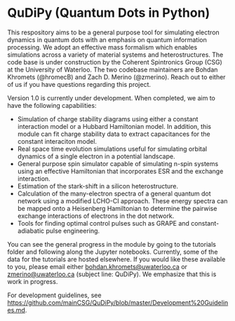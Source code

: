# QuDiPy (Quantum Dots in Python)

This respository aims to be a general purpose tool for simulating electron dynamics in quantum dots with an emphasis on quantum information processing. We adopt an effective mass formalism which enables simulations across a variety of material systems and heterostructures. The code base is under construction by the Coherent Spintronics Group (CSG) at the University of Waterloo. The two codebase maintainers are Bohdan Khromets (@hromecB) and Zach D. Merino (@zmerino). Reach out to either of us if you have questions regarding this project.

Version 1.0 is currently under development. When completed, we aim to have the following capabilities:
- Simulation of charge stability diagrams using either a constant interaction model or a Hubbard Hamiltonian model. In addition, this module can fit charge stability data to extract capacitances for the constant interaciton model.
- Real space time evolution simulations useful for simulating orbital dynamics of a single electron in a potential landscape.
- General purpose spin simulator capable of simulating n-spin systems using an effective Hamiltonian that incorporates ESR and the exchange interaction.
- Estimation of the stark-shift in a silicon heterostructure.
- Calculation of the many-electron spectra of a general quantum dot network using a modified LCHO-CI approach. These energy spectra can be mapped onto a Heisenberg Hamiltonian to determine the pairwise exchange interactions of electrons in the dot network.
- Tools for finding optimal control pulses such as GRAPE and constant-adiabatic pulse engineering.

You can see the general progress in the module by going to the tutorials folder and following along the Jupyter notebooks.  Currently, some of the data for the tutorials are hosted elsewhere.  If you would like these available to you, please email either bohdan.khromets@uwaterloo.ca or zmerino@uwaterloo.ca (subject line: QuDiPy).  We emphasize that this is work in progress.

For development guidelines, see https://github.com/mainCSG/QuDiPy/blob/master/Development%20Guidelines.md.
